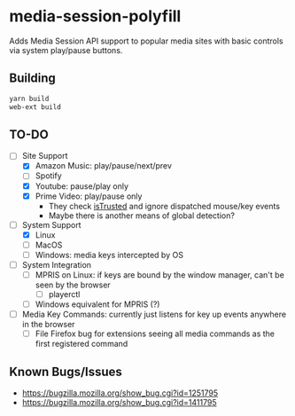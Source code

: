 # media-session-polyfill

Adds Media Session API support to popular media sites with basic controls via system play/pause buttons.

## Building

```bash
yarn build
web-ext build
```

## TO-DO

- [ ] Site Support
    - [x] Amazon Music: play/pause/next/prev
    - [ ] Spotify
    - [x] Youtube: pause/play only
    - [x] Prime Video: play/pause only
        - They check [isTrusted](https://developer.mozilla.org/en-US/docs/Web/API/Event/isTrusted) and ignore dispatched mouse/key events
        - Maybe there is another means of global detection?
- [ ] System Support
    - [x] Linux
    - [ ] MacOS
    - [ ] Windows: media keys intercepted by OS
- [ ] System Integration
    - [ ] MPRIS on Linux: if keys are bound by the window manager, can't be seen by the browser
        - [ ] playerctl
    - [ ] Windows equivalent for MPRIS (?)
- [ ] Media Key Commands: currently just listens for key up events anywhere in the browser
    - [ ] File Firefox bug for extensions seeing all media commands as the first registered command

## Known Bugs/Issues

* https://bugzilla.mozilla.org/show_bug.cgi?id=1251795
* https://bugzilla.mozilla.org/show_bug.cgi?id=1411795
